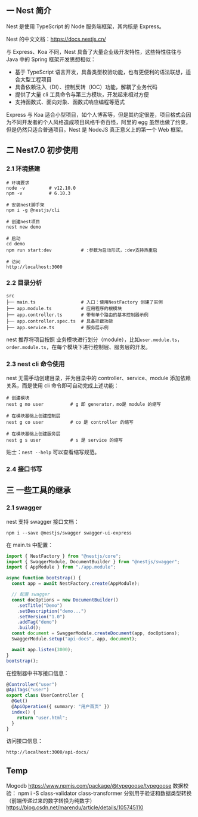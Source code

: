 ## 一 Nest 简介

Nest 是使用 TypeScript 的 Node 服务端框架，其内核是 Express。

Nest 的中文文档：https://docs.nestjs.cn/

与 Express、Koa 不同，Nest 具备了大量企业级开发特性，这些特性往往与 Java 中的 Spring 框架开发思想相似：

- 基于 TypeScript 语言开发，具备类型校验功能，也有更便利的语法联想，适合大型工程项目
- 具备依赖注入（DI）、控制反转（IOC）功能，解耦了业务代码
- 提供了大量 cli 工具命令与第三方模块，开发起来相对方便
- 支持函数式、面向对象、函数式响应编程等范式

Express 与 Koa 适合小型项目，如个人博客等，但是其约定很差，项目格式会因为不同开发者的个人风格造成项目风格千奇百怪，阿里的 egg 虽然也做了约束，但是仍然只适合普通项目。Nest 是 NodeJS 真正意义上的第一个 Web 框架。

## 二 Nest7.0 初步使用

### 2.1 环境搭建

```
# 环境要求
node -v         # v12.10.0
npm -v          # 6.10.3

# 安装nest脚手架
npm i -g @nestjs/cli

# 创建nest项目
nest new demo

# 启动
cd demo
npm run start:dev           # :参数为启动形式，:dev支持热重启

# 访问
http://localhost:3000
```

### 2.2 目录分析

```
src
├── main.ts                 # 入口：使用NestFactory 创建了实例
├── app.module.ts           # 应用程序的根模块
├── app.controller.ts       # 带有单个路由的基本控制器示例
├── app.controller.spec.ts  # 具备拦截功能
├── app.service.ts          # 服务层示例
```

nest 推荐将项目按照 业务模块进行划分（module），比如`user.module.ts`，`order.module.ts`，在每个模块下进行控制层、服务层的开发。

### 2.3 nest cli 命令使用

nest 无需手动创建目录，并为目录中的 controller、service、module 添加依赖关系，而是使用 cli 命令即可自动完成上述功能：

```
# 创建模块
nest g mo user          # g 即 generator，mo是 module 的缩写

# 在模块基础上创建控制层
nest g co user          # co 是 controller 的缩写

# 在模块基础上创建服务层
nest g s user           # s 是 service 的缩写
```

贴士：`nest --help` 可以查看缩写规范。

### 2.4 接口书写

## 三 一些工具的继承

### 2.1 swagger

nest 支持 swagger 接口文档：

```
npm i --save @nestjs/swagger swagger-ui-express
```

在 main.ts 中配置：

```ts
import { NestFactory } from "@nestjs/core";
import { SwaggerModule, DocumentBuilder } from "@nestjs/swagger";
import { AppModule } from "./app.module";

async function bootstrap() {
  const app = await NestFactory.create(AppModule);

  // 配置 swagger
  const docOptions = new DocumentBuilder()
    .setTitle("Demo")
    .setDescription("demo...")
    .setVersion("1.0")
    .addTag("demo")
    .build();
  const document = SwaggerModule.createDocument(app, docOptions);
  SwaggerModule.setup("api-docs", app, document);

  await app.listen(3000);
}
bootstrap();
```

在控制器中书写接口信息：

```ts
@Controller("user")
@ApiTags("user")
export class UserController {
  @Get()
  @ApiOperation({ summary: "用户首页" })
  index() {
    return "user.html";
  }
}
```

访问接口信息：

```
http://localhost:3000/api-docs/
```

## Temp

Mogodb
https://www.npmjs.com/package/@typegoose/typegoose
数据校验：
npm i -S class-validator class-transformer 分别用于验证和数据类型转换（前端传递过来的数字转换为纯数字）
https://blog.csdn.net/marendu/article/details/105745110
